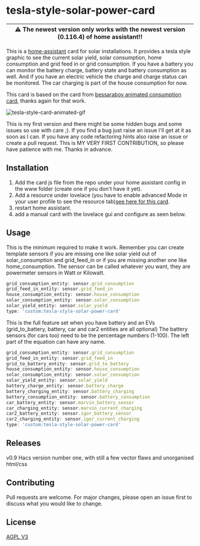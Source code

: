 # tesla-style-solar-power-card
| :warning: **The newest version only works with the newest version (0.116.4) of home assistant!!** |
| --- |

This is a [home-assistant](home-assistant.io) card for solar installations. It provides a tesla style graphic to see the current
solar yield, solar consumption, home consumption and grid feed in or grid consumption.
If you have a battery you can monitor the battery charge, battery state and battery consumption as well.
And if you have an electric vehicle the charge and charge status can be monitored. The car charging is part of the house consumption for now.

This card is based on the card from [bessarabov animated consumption card](https://github.com/bessarabov/animated-consumption-card), thanks again for that work.

![tesla-style-card-animated-gif](https://github.com/reptilex/tesla-style-solar-power-card/blob/master/tesla-style-card-animation.gif)

This is my first version and there might be some hidden bugs and some issues so use with care ;). If you find a bug just raise an issue I'll get at it as soon as I can. If you have any code refactoring hints also raise an issue or create a pull request. This is MY VERY FIRST CONTRIBUTION, so please have patience with me. Thanks in advance.


## Installation

1. Add the card js file from the repo under your home assistant config in the www folder (create one if you don't have it yet).
2. Add a resource under lovelace (you have to enable advanced Mode in your user profile to see the resource tab)[see here for this card](https://github.com/reptilex/tesla-style-solar-power-card/blob/master/add-card-resource.png).
3. restart home assistant.
4. add a manual card with the lovelace gui and configure as seen below.

## Usage
This is the minimum required to make it work. Remember you can create
template sensors if you are missing one like solar yield out of solar_consumption and grid_feed_in or if you are missing another one like home_consumption. 
The sensor can be called whatever you want, they are powermeter sensors in Watt or Kilowatt. 
```javascript
grid_consumption_entity: sensor.grid_consumption
grid_feed_in_entity: sensor.grid_feed_in
house_consumption_entity: sensor.house_consumption
solar_consumption_entity: sensor.solar_consumption
solar_yield_entity: sensor.solar_yield
type: 'custom:tesla-style-solar-power-card'
```

This is the full feature set when you have battery and an EVs (grid_to_battery, battery, car and car2 entities are all optional) 
The battery sensors (for cars too) need to be the percentage numbers (1-100). The left part of the equation can have any name.
```javascript
grid_consumption_entity: sensor.grid_consumption
grid_feed_in_entity: sensor.grid_feed_in
grid_to_battery_entity: sensor.grid_to_battery
house_consumption_entity: sensor.house_consumption
solar_consumption_entity: sensor.solar_consumption
solar_yield_entity: sensor.solar_yield
battery_charge_entity: sensor.battery_charge
battery_charging_entity: sensor.battery_charging
battery_consumption_entity: sensor.battery_consumption
car_battery_entity: sensor.marvin_battery_sensor
car_charging_entity: sensor.marvin_current_charging
car2_battery_entity: sensor.igor_battery_sensor
car2_charging_entity: sensor.igor_current_charging
type: 'custom:tesla-style-solar-power-card'
```

## Releases
v0.9 Hacs version number one, with still a few vector flaws and unorganised html/css

## Contributing
Pull requests are welcome. For major changes, please open an issue first to discuss what you would like to change.


## License
[AGPL V3](https://choosealicense.com/licenses/agpl-3.0/)
